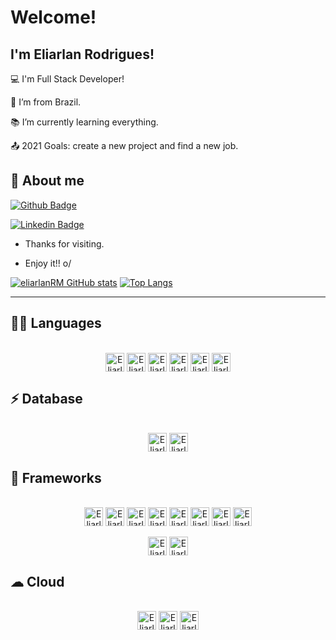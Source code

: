 # Welcome!


## I'm Eliarlan Rodrigues!

 

:computer: I'm Full Stack Developer!

:house_with_garden: I’m from Brazil.

:books: I’m currently learning everything.

:outbox_tray: 2021 Goals: create a new project and find a new job.

 

## 👨 About me

[![Github Badge](https://img.shields.io/badge/-Github-000?style=flat-square&logo=Github&logoColor=white&link=https://github.com/eliarlanRM)](https://github.com/eliarlanRM)

[![Linkedin Badge](https://img.shields.io/badge/-LinkedIn-blue?style=flat-square&logo=Linkedin&logoColor=white&link=https://www.linkedin.com/in/eliarlan-rodrigues/)](https://www.linkedin.com/in/eliarlan-rodrigues/)



- Thanks for visiting.

- Enjoy it!! o/


[![eliarlanRM GitHub stats](https://github-readme-stats.vercel.app/api?username=eliarlanRM)](https://github.com/eliarlanRM)
[![Top Langs](https://github-readme-stats.vercel.app/api/top-langs/?username=eliarlanRM&layout=compact)](https://github.com/eliarlanRM)


----------------------------------------------------------------------------------

## 👩‍💻 Languages  

<div style="display: inline_block" align="center"><br>
  <img align="center" alt="Eliarlan-HTML5" height="30" src="https://img.shields.io/badge/HTML5-E34F26?style=for-the-badge&logo=html5&logoColor=white" />
  <img align="center" alt="Eliarlan-Java" height="30" src="https://img.shields.io/badge/Java-ED8B00?style=for-the-badge&logo=java&logoColor=white" />
  <img align="center" alt="Eliarlan-CSS3" height="30" src="https://img.shields.io/badge/CSS3-1572B6?style=for-the-badge&logo=css3&logoColor=white" />
  <img align="center" alt="Eliarlan-Js" height="30" src="https://img.shields.io/badge/JavaScript-323330?style=for-the-badge&logo=javascript&logoColor=F7DF1E" />
  <img align="center" alt="Eliarlan-Ts" height="30" src="https://img.shields.io/badge/TypeScript-007ACC?style=for-the-badge&logo=typescript&logoColor=white" />
  <img align="center" alt="Eliarlan-Json" height="30" src="https://img.shields.io/badge/json-5E5C5C?style=for-the-badge&logo=json&logoColor=white" />
</div>

## ⚡ Database

<div style="display: inline_block" align="center"><br>
  <img align="center" alt="Eliarlan-MYSQL" height="30" src="https://img.shields.io/badge/MySQL-00000F?style=for-the-badge&logo=mysql&logoColor=white" />
  <img align="center" alt="Eliarlan-PSQL" height="30" src="https://img.shields.io/badge/PostgreSQL-316192?style=for-the-badge&logo=postgresql&logoColor=white" />
</div>

## 🚀 Frameworks

<div style="display: inline_block" align="center"><br>
  <img align="center" alt="Eliarlan-NodeJS" height="30" src="https://img.shields.io/badge/Node.js-339933?style=for-the-badge&logo=nodedotjs&logoColor=white"/>
  <img align="center" alt="Eliarlan-NPM" height="30" src="https://img.shields.io/badge/npm-CB3837?style=for-the-badge&logo=npm&logoColor=white"/>
  <img align="center" alt="Eliarlan-ReactJS" height="30" src="https://img.shields.io/badge/React-20232A?style=for-the-badge&logo=react&logoColor=61DAFB"/>
  <img align="center" alt="Eliarlan-Angular" height="30" src="https://img.shields.io/badge/Angular-DD0031?style=for-the-badge&logo=angular&logoColor=white"/>
  <img align="center" alt="Eliarlan-Bootstrap" height="30" src="https://img.shields.io/badge/Bootstrap-563D7C?style=for-the-badge&logo=bootstrap&logoColor=white"/>
  <img align="center" alt="Eliarlan-SpringBoot" height="30" src="https://img.shields.io/badge/Spring_Boot-F2F4F9?style=for-the-badge&logo=spring-boot"/>
  <img align="center" alt="Eliarlan-Spring" height="30" src="https://img.shields.io/badge/Spring-6DB33F?style=for-the-badge&logo=spring&logoColor=white"/>
  <img align="center" alt="Eliarlan-Git" height="30" src="https://img.shields.io/badge/Git-F05032?style=for-the-badge&logo=git&logoColor=white"/>
</div>
<div style="display: inline_block" align="center"><br>
  <img align="center" alt="Eliarlan-Postman" height="30" src="https://img.shields.io/badge/Postman-FF6C37?style=for-the-badge&logo=Postman&logoColor=white"/>
  <img align="center" alt="Eliarlan-Xampp" height="30" src="https://img.shields.io/badge/Xampp-F37623?style=for-the-badge&logo=xampp&logoColor=white"/>
</div>

## ☁ Cloud

<div style="display: inline_block" align="center"><br>
  <img align="center" alt="Eliarlan-AmazonAWS" height="30" src="https://img.shields.io/badge/Amazon_AWS-232F3E?style=for-the-badge&logo=amazon-aws&logoColor=white"/>
  <img align="center" alt="Eliarlan-Heroku" height="30" src="https://img.shields.io/badge/Heroku-430098?style=for-the-badge&logo=heroku&logoColor=white"/>
  <img align="center" alt="Eliarlan-Netlify" height="30" src="https://img.shields.io/badge/Netlify-00C7B7?style=for-the-badge&logo=netlify&logoColor=white"/>
<div>
 
 

 
